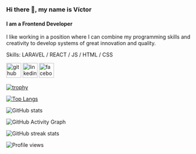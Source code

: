 ### Hi there 👋, my name is Víctor
#### I am a Frontend Developer
I like working in a position where I can combine my programming skills and creativity to develop systems of great innovation and quality.

Skills: LARAVEL / REACT / JS / HTML / CSS



[<img src='https://cdn.jsdelivr.net/npm/simple-icons@3.0.1/icons/github.svg' alt='github' height='40'>](https://github.com/VictorManuelDiaz)  [<img src='https://cdn.jsdelivr.net/npm/simple-icons@3.0.1/icons/linkedin.svg' alt='linkedin' height='40'>](https://www.linkedin.com/in/víctor-manuel-díaz-0900a8173/)  [<img src='https://cdn.jsdelivr.net/npm/simple-icons@3.0.1/icons/facebook.svg' alt='facebook' height='40'>](https://www.facebook.com/100007643627653)  

[![trophy](https://github-profile-trophy.vercel.app/?username=VictorManuelDiaz)](https://github.com/ryo-ma/github-profile-trophy)

[![Top Langs](https://github-readme-stats.vercel.app/api/top-langs/?username=VictorManuelDiaz)](https://github.com/anuraghazra/github-readme-stats)

![GitHub stats](https://github-readme-stats.vercel.app/api?username=VictorManuelDiaz&show_icons=true)  

![GitHub Activity Graph](https://activity-graph.herokuapp.com/graph?username=VictorManuelDiaz)  

![GitHub streak stats](https://github-readme-streak-stats.herokuapp.com/?user=VictorManuelDiaz)  

![Profile views](https://gpvc.arturio.dev/VictorManuelDiaz)  
